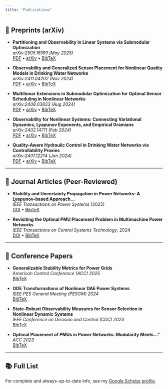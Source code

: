 ```yaml
---
title: "Publications"
---
```


## 📘 Preprints (arXiv)

- **Partitioning and Observability in Linear Systems via Submodular Optimization**  
  *arXiv:2505.16169 (May 2025)*  
  [PDF](https://arxiv.org/pdf/2505.16169) • [arXiv](https://arxiv.org/abs/2505.16169) • [BibTeX](/bib/partitioning_observability.bib)

- **Observability and Generalized Sensor Placement for Nonlinear Quality Models in Drinking Water Networks**  
  *arXiv:2411.04202 (Nov 2024)*  
  [PDF](https://arxiv.org/pdf/2411.04202) • [arXiv](https://arxiv.org/abs/2411.04202) • [BibTeX](/bib/observer_quality_nd.doc.bib)

- **Multilinear Extensions in Submodular Optimization for Optimal Sensor Scheduling in Nonlinear Networks**  
  *arXiv:2408.03833 (Aug 2024)*  
  [PDF](https://arxiv.org/pdf/2408.03833) • [arXiv](https://arxiv.org/abs/2408.03833) • [BibTeX](/bib/multilinear_submod_doc.bib)

- **Observability for Nonlinear Systems: Connecting Variational Dynamics, Lyapunov Exponents, and Empirical Gramians**  
  *arXiv:2402.14711 (Feb 2024)*  
  [PDF](https://arxiv.org/pdf/2402.14711) • [arXiv](https://arxiv.org/abs/2402.14711) • [BibTeX](/bib/observability_empirical.bib)

- **Quality-Aware Hydraulic Control in Drinking Water Networks via Controllability Proxies**  
  *arXiv:2401.12214 (Jan 2024)*  
  [PDF](https://arxiv.org/pdf/2401.12214) • [arXiv](https://arxiv.org/abs/2401.12214) • [BibTeX](/bib/hydraulic_control.bib)

---

## 📘 Journal Articles (Peer-Reviewed)

- **Stability and Uncertainty Propagation in Power Networks: A Lyapunov-based Approach…**  
  *IEEE Transactions on Power Systems* (2025)  
  [DOI](https://doi.org/10.1109/TPWRS.<NUMBER>) • [BibTeX](/bib/stability_uncertainty.bib)

- **Revisiting the Optimal PMU Placement Problem in Multimachine Power Networks**  
  *IEEE Transactions on Control Systems Technology*, 2024  
  [DOI](https://doi.org/10.1109/TCST.<NUMBER>) • [BibTeX](/bib/pmu_placement.bib)

---

## 📘 Conference Papers

- **Generalizable Stability Metrics for Power Grids**  
  *American Control Conference (ACC) 2025*  
  [BibTeX](/bib/stability_metrics_acc25.bib)

- **ODE Transformations of Nonlinear DAE Power Systems**  
  *IEEE PES General Meeting (PESGM) 2024*  
  [BibTeX](/bib/ode_transformations.bib)

- **State-Robust Observability Measures for Sensor Selection in Nonlinear Dynamic Systems**  
  *IEEE Conference on Decision and Control (CDC) 2023*  
  [BibTeX](/bib/state_robust_observability.bib)

- **Optimal Placement of PMUs in Power Networks: Modularity Meets…”**  
  *ACC 2023*  
  [BibTeX](/bib/pmu_modularity.bib)

---

## 📚 Full List  
For complete and always-up-to-date info, see my [Google Scholar profile](https://scholar.google.com/citations?user=l2LDgLAAAAAJ&hl=en).
